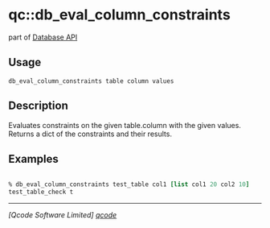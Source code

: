 qc::db_eval_column_constraints
===========

part of [Database API](../db.md)

Usage
-----
`db_eval_column_constraints table column values`

Description
-----------
Evaluates constraints on the given table.column with the given values.
Returns a dict of the constraints and their results.

Examples
--------
```tcl

% db_eval_column_constraints test_table col1 [list col1 20 col2 10]
test_table_check t


```

----------------------------------
*[Qcode Software Limited] [qcode]*

[qcode]: http://www.qcode.co.uk "Qcode Software"